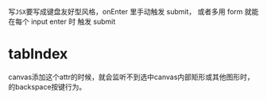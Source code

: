 写`JSX`要写成键盘友好型风格，onEnter 里手动触发 submit， 或者多用 form 就能在每个 input enter 时 触发 submit

# tabIndex

canvas添加这个attr的时候，就会监听不到选中canvas内部矩形或其他图形时，的backspace按键行为。

